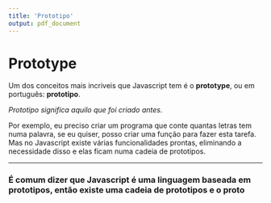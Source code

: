 ```yaml
---
title: 'Prototipo'
output: pdf_document
---
```


# Prototype

Um dos conceitos mais incriveis que Javascript tem é o **prototype**, ou em português: **prototipo**.

_Prototipo significa aquilo que foi criado antes._

Por exemplo, eu preciso criar um programa que conte quantas letras tem numa palavra, se eu quiser, posso criar uma função para fazer esta tarefa. Mas no Javascript existe várias funcionalidades prontas, eliminando a necessidade disso e elas ficam numa cadeia de prototipos.

---

### É comum dizer que Javascript é uma linguagem baseada em prototipos, então existe uma **cadeia de prototipos** e o **proto**
